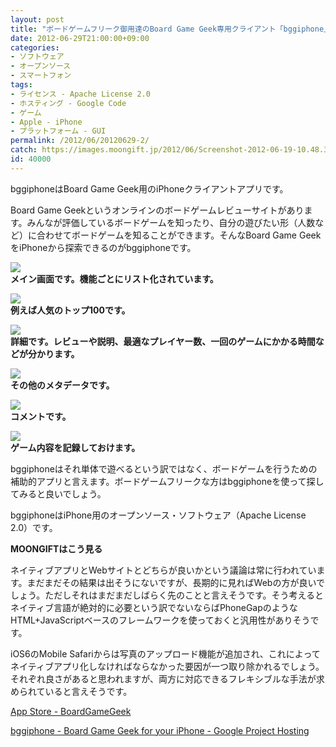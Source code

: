 ```yaml
---
layout: post
title: "ボードゲームフリーク御用達のBoard Game Geek専用クライアント「bggiphone」"
date: 2012-06-29T21:00:00+09:00
categories:
- ソフトウェア
- オープンソース
- スマートフォン
tags: 
- ライセンス - Apache License 2.0
- ホスティング - Google Code
- ゲーム
- Apple - iPhone
- プラットフォーム - GUI
permalink: /2012/06/20120629-2/
catch: https://images.moongift.jp/2012/06/Screenshot-2012-06-19-10.48.31_thumb.png
id: 40000
---
```

bggiphoneはBoard Game Geek用のiPhoneクライアントアプリです。

  

Board Game Geekというオンラインのボードゲームレビューサイトがあります。みんなが評価しているボードゲームを知ったり、自分の遊びたい形（人数など）に合わせてボードゲームを知ることができます。そんなBoard Game GeekをiPhoneから探索できるのがbggiphoneです。

  

[![](https://images.moongift.jp/2012/06/Screenshot-2012-06-19-10.48.12_thumb.png)](https://images.moongift.jp/2012/06/Screenshot-2012-06-19-10.48.12.png)  
**メイン画面です。機能ごとにリスト化されています。**

  

[![](https://images.moongift.jp/2012/06/Screenshot-2012-06-19-10.48.20_thumb.png)](https://images.moongift.jp/2012/06/Screenshot-2012-06-19-10.48.20.png)  
**例えば人気のトップ100です。**

  

[![](https://images.moongift.jp/2012/06/Screenshot-2012-06-19-10.48.28_thumb.png)](https://images.moongift.jp/2012/06/Screenshot-2012-06-19-10.48.28.png)  
**詳細です。レビューや説明、最適なプレイヤー数、一回のゲームにかかる時間などが分かります。**

  

[![](https://images.moongift.jp/2012/06/Screenshot-2012-06-19-10.48.31_thumb.png)](https://images.moongift.jp/2012/06/Screenshot-2012-06-19-10.48.31.png)  
**その他のメタデータです。**

  

[![](https://images.moongift.jp/2012/06/Screenshot-2012-06-19-10.48.38_thumb.png)](https://images.moongift.jp/2012/06/Screenshot-2012-06-19-10.48.38.png)  
**コメントです。**

  

[![](https://images.moongift.jp/2012/06/Screenshot-2012-06-19-10.48.54_thumb.png)](https://images.moongift.jp/2012/06/Screenshot-2012-06-19-10.48.54.png)  
**ゲーム内容を記録しておけます。**

  

bggiphoneはそれ単体で遊べるという訳ではなく、ボードゲームを行うための補助的アプリと言えます。ボードゲームフリークな方はbggiphoneを使って探してみると良いでしょう。

  

bggiphoneはiPhone用のオープンソース・ソフトウェア（Apache License 2.0）です。

  
  
  

**MOONGIFTはこう見る**

  

ネイティブアプリとWebサイトとどちらが良いかという議論は常に行われています。まだまだその結果は出そうにないですが、長期的に見ればWebの方が良いでしょう。ただしそれはまだまだしばらく先のことと言えそうです。そう考えるとネイティブ言語が絶対的に必要という訳でないならばPhoneGapのようなHTML+JavaScriptベースのフレームワークを使っておくと汎用性がありそうです。

  

iOS6のMobile Safariからは写真のアップロード機能が追加され、これによってネイティブアプリ化しなければならなかった要因が一つ取り除かれるでしょう。それぞれ良さがあると思われますが、両方に対応できるフレキシブルな手法が求められていると言えそうです。

  

[App Store - BoardGameGeek](http://itunes.apple.com/app/boardgamegeek/id295454682?mt=8)

  

[bggiphone - Board Game Geek for your iPhone - Google Project Hosting](http://code.google.com/p/bggiphone/)

